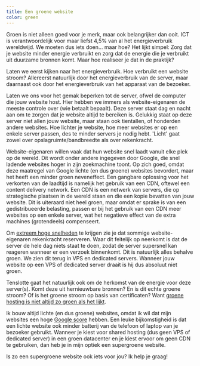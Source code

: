```yaml
---
title: Een groene website
color: green
---
```


Groen is niet alleen goed voor je merk, maar ook belangrijker dan ooit. ICT is verantwoordelijk voor maar liefst 4,5% van al het energieverbruik wereldwijd. We moeten dus iets doen... maar hoe? Het lijkt simpel: Zorg dat je website minder energie verbruikt en zorg dat de energie die je verbruikt uit duurzame bronnen komt. Maar hoe realiseer je dat in de praktijk?

Laten we eerst kijken naar het energieverbruik. Hoe verbruikt een website stroom? Allereerst natuurlijk door het energieverbruik van de server, maar daarnaast ook door het energieverbruik van het apparaat van de bezoeker.

Laten we ons voor het gemak beperken tot de server, ofwel de computer die jouw website host. Hier hebben we immers als website-eigenaren de meeste controle over (wie betaalt bepaalt). Deze server staat dag en nacht aan om te zorgen dat je website altijd te bereiken is. Gelukkig staat op deze server niet allen jouw website, maar staan ook tientallen, of honderden andere websites. Hoe lichter je website, hoe meer websites er op een enkele server passen, des te minder servers je nodig hebt. 'Licht' gaat zowel over opslagruimte/bandbreedte als over rekenkracht.

Website-eigenaren willen vaak dat hun website snel laadt vanuit elke plek op de wereld. Dit wordt onder andere ingegeven door Google, die snel ladende websites hoger in zijn zoekmachine toont. Op zich goed, omdat deze maatregel van Google lichte (en dus groene) websites bevordert, maar het heeft een minder groen neveneffect. Een gangbare oplossing voor het verkorten van de laadtijd is namelijk het gebruik van een CDN, oftewel een content delivery network. Een CDN is een netwerk van servers, die op strategische plaatsen in de wereld staan en die een kopie bevatten van jouw website. Dit is uiteraard niet heel groen, maar omdat er sprake is van een gedistribueerde belasting, passen er bij het gebruik van een CDN meer websites op een enkele server, wat het negatieve effect van de extra machines (grotendeels) compenseert.

Om [extreem hoge snelheden](https://www.usecue.com/blog/websites-that-load-instantly/) te krijgen zie je dat sommige website-eigenaren rekenkracht reserveren. Waar dit feitelijk op neerkomt is dat de server de hele dag niets staat te doen, zodat de server supersnel kan reageren wanneer er een verzoek binnenkomt. Dit is natuurlijk alles behalve groen. We zien dit terug in VPS en dedicated servers. Wanneer jouw website op een VPS of dedicated server draait is hij dus absoluut niet groen.

Tenslotte gaat het natuurlijk ook om de herkomst van de energie voor deze server(s). Komt deze uit hernieuwbare bronnen? En is dit echte groene stroom? Of is het groene stroom op basis van certificaten? Want [groene hosting is niet altijd zo groen als het lijkt](https://www.zaailingen.com/webhost-niet-zo-groen-als-lijkt/).

Ik bouw altijd lichte (en dus groene) websites, omdat ik wil dat mijn websites een hoge [Google score](https://www.usecue.com/blog/google-score/) hebben. Een leuke bijkomstigheid is dat een lichte website ook minder batterij van de telefoon of laptop van je bezoeker gebruikt. Wanneer je kiest voor shared hosting (dus geen VPS of dedicated server) in een groen datacenter en je kiest ervoor om geen CDN te gebruiken, dan heb je in mijn optiek een supergroene website. 

Is zo een supergroene website ook iets voor jou? Ik help je graag!
